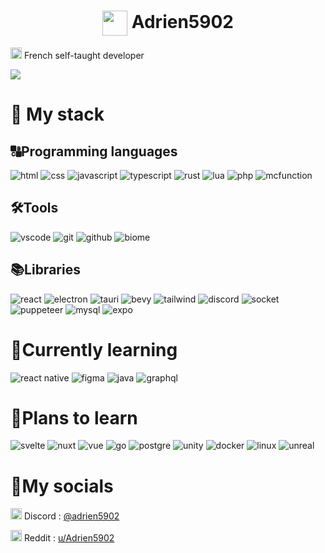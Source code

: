 <h1 align="center">
    <img width="40" align="center" src="https://github.com/Adrien5902/Adrien5902/assets/81705101/0a3614d4-02ed-41d4-9a8e-839012fe9ca4">
    <span>Adrien5902</span>
</h1>

<img width=18 src="https://upload.wikimedia.org/wikipedia/en/thumb/c/c3/Flag_of_France.svg/255px-Flag_of_France.svg.png"> French self-taught developer

<img src="Banner.png">

# 🚀 My stack

## 🔠Programming languages


![html](https://img.shields.io/badge/html-s?style=for-the-badge&logo=html5&logoColor=orange&color=333)
![css](https://img.shields.io/badge/css-s?style=for-the-badge&logo=data%3Aimage%2Fpng%3Bbase64%2CiVBORw0KGgoAAAANSUhEUgAAAEAAAABACAYAAACqaXHeAAAAAXNSR0IArs4c6QAAAARnQU1BAACxjwv8YQUAAAAJcEhZcwAADsIAAA7CARUoSoAAAAvoSURBVHhe7ZsJcFXVGcf%2Fb817eS%2F78kgIAbJAWBKERAKoYIlRmAJiRcaxjoKtBXRQR4t12kFwaRnRzlRbnRFqrY6IIIhFKGKlsgpCACHIFkiAkIWQPXnrfUu%2F79wb8pawJNDW4eU3c%2Bbee%2B49997zv%2Bd8y0me6lf57%2Fpwc2KlUk5lP5W1VL5ctn%2BOm7YBqJXtzYiJSi6VWVS%2BoLKHPnYRbQO4mQUIJp%2FK1yTC8%2FKhTDgJ0MFrJMICZT8sBWCWkggTeedmNoJXowQqjA3XEcAUwIdJ4SwAc3%2B4C5Af7gJkhLsApnAXIGzjgEv0CqBsw5ZeAZRt2NIrgLINW3oFULZhS68AyjZs6RVA2YYtvQIo27ClVwBlG7b0CqBsw5ZeAZRt2HLDBfD5AI%2FdC6nFA1ezB26bFz6vcvIq8HV8vauB2lIRba%2FxL5del088z3nRA6nVC6%2F72hresD%2BO%2BuiB1kNu6NLUsIw2IcZigEqtQlu9E7X72uEs98B0ixYqjUpp0Ql30nZcgi5ZjdSx0YhLMYJfqqnKhqptrUIYYz%2BtfLE%2FdCup2QvHKTeS7zYhOcsMg1kLa7MLNaVtaN7tgClPB7WeLrxML69fAH6JFi%2B0kWpMemYo8u%2FIRmJyDPQR%2FMIqSJIbjXUtKNlRho2vHxFfRmumgac8lY9dNR7csygHt98zDEkpsdDrdeKcyymh5nwDvl57CNsXl8OUS%2FUd%2BtHWViYha0YCpv5iFDJz%2BiLSFAGNRg2324vWFisO7TmNz5YegL2ePkxU5zP9uW4BeLgl5UZi7pJiDByUotR2zckjlfjLU1%2FBVueGxqASX9ZFQ3buhxMw5idDlatC8Xp9WL%2FiW3z6yPcw58si2MrdGDM%2FHY8%2BVwRzlFG5MpTyE9X407wvYbsoQRPRoV4nmvzUqYuV%2FW7j87B2Kjzz7iRkDE6VK69AAo0My6Ao7HyrDLokDawHJMx4%2Bxbcde8o5YquUalUyBraF5XOGlTvbRV1ltFmPPHqZETH8r8CXZ64xCgkDDBg59LT0KdqlNpOrssI2k%2B7MWFulhh%2B10rerRnIm5MCe6UbiUVGjJ%2FM%2F8cUiMPugsPmUo5ktDoNih%2FIg3TOC9sxNybPzkVsvFk5K%2BP1eGFts5NNCRzUIwqzkD07AVJbqDW%2BLgE8bT7kFQ5QjjqprKjD8iWb8NGft6C5oV2pldFqNRhxRzpa6lwYXpSCuIQo5YzMCZomL89ajZdmrRLD15%2F%2BmRYkFUfCMECDwXn9lFoZFuxvb3yFF6Z9jM8%2F%2FDZAhAiDDnnj0%2BA86VFqOumxADx%2FIwZqaFhHKzUyPF%2FX%2FXUPNv%2B2DGueKsWm1fuUM51YUmPhghcpA%2BKUmk62%2FqMU5aubUP5pM3ZtPqrUykTFRqJPThRisg2IiolUamUqymqw6YUTsFZJ2LCkFI31bcoZmbSMRHjomcH0fASQwmxZdfpA92Rrd%2BBcaRNih0UgbmAEzh5rCLG%2BpmijMOaGSNnad8BfzelwIyJFA1O2DueON6Lq7EXhCWoq5aKiN9abNcLa%2B8MeQ0vd0UWTF6ChfupoFeqqm0SbupommhoO2RME0WMvIAygV4VXNj1AX7TzS7Y2W7HoodVoq6Q5TB1KzjVj5tNjxBzmB%2FGLny27gOUzd%2BOxlYWY8uAYuaHCxlXfYfmDu5F8C1l2Mn5eu9%2FrsWoqH%2BKyjVj04UyYScgOaqsa8bs7Vwu3qk%2FQwOOgdsqI5zuo9VR0oV6g5yPgMrDF5sJojGrUH7Pi9bGb8YeCjVhC5ZWRX%2BCT%2BSUwJ%2BpwsUq26P4UTR2Jh5aNhMfmQ%2FtBElHjg9qokgu5Tg5qWiqcsNJI86dP33g8s%2FJu9BkdhZb9LjEKOtppqKi0oZ1nbrgAft9LHPCD2XdH5etFiaZiSNNCb1Hj2K5atLfalYtlDJF6zHx8Al79%2BgHM%2FGAkjEk62I5IYuiLQpFk22EXKk7WKC06yS3IwML3ZuDZbXch594kIaDX5aU2%2FGGUi4K44QJcKxqDGlXr2rDnm2NKTSAp%2FRIw%2FZHbsHjVDEz6Yw6sByUyvLK8xmwtvlpxOGQUMJFmA0aPz8Fzb0zH01uLYErRw1lPc%2BHHJgDDucHKBXuxd%2FtxpSYUDp4enl%2BExz4fB%2Fsp6ghpoItRo2xVA1a89Y0wbl3BxrlwwhD85r1pSC2Mopwh1AUyPY8E%2BWP4VJj48LCAUNRJ1njr2h%2FgpGxQfZl51wEnS%2FwJdi8vhxRvQ0p6PIwUz3fFwMEpkBJsOPJBLfTJGugSNTi1pgFltZVITqdoj4TqsD3%2BsLscmJuInWvLxDQQz%2FTj%2FyoAw3NaG6tG6bJa7C0pg6R1ID45CiYaysFY%2BsZi946T8DhpXlNH9BYN6o%2FasO3NE6hxXUBUnAHxidFQB3WSw%2BFWTwuOr6mDjjyEP%2F%2BbKSDECip%2B8JdhQ2mvl%2FDJw%2FuxcMpqbFl%2F4NKc7yDREoNhxRaRQAnotD5Og8gcHfYtrxQe5p3FG9BA2WcweWMHisg1mP%2B6ABwvcNxvr6Byxg0b5Q%2BuJo%2FoNKfRjvNuOKqpVLmF62JP4Xb58M69O7B3R6Bt4CGelp0AZ7VHXC%2FaKYWnBbfd9fuzeP%2B1LXC5An8ckkTiGQdrRQTrz40XgGNwJQ7nFR3L8Cgs3DoNL%2B%2B9Dy%2FtuQ%2B%2FP3A%2FZr09FtaTEgZNTsCYJ%2Ftj9Jx0FM5Lx7AZFtFUQ74%2BMl6HgzsqxH38MZkpwhxtQOHcdNGuo20MZXxeyYfoUREo%2FfgCLtY0Ky1kOB8wJLEAgaPgugTwdTGeOdnRGSjqowdxFGeO1yNrSBoGZKVgYHYK0jMsSO2fiMZWF6bOvhXzFv4UT7zIZQpmLSiChuwGR3NqMgGS0yPCY394sWPwxGTMozZPLpoi2nEZWdwPdsoSxeynUedxd2H1A28l6LkAZGikRi%2FF7pJSIcN%2BePiEVFw8asfFMw4MGd1XDHd%2FWhqtcFNi0trEv2uShzYTQ7l9v4JYtBxyoaXahT79Qy17e6sDTbU26qA8ljtOZwy1oFVywXpYgrE%2FBV6UOPnDKbb9AgkUZCBZAPktugk%2F2Hneg%2FraUIMzfdY4zF83Hs%2BuvxN3TQ9d7DhbVocIaHDmRJ1SI8O%2B%2B%2BfPjsfEVzIxbekQ3DklTzkjw5lm5YkGVO1rRQvlHP6MGjcIv%2FxoDAp%2BnYbZb9wekmbXVjVRHMECKBUyVnaDD9KORT7uHrwSG5GuwqjbspQaGZ5vmTmpwncHZ4ucLK1cSvk6ubLmVhvGTM6m6ylTUeBFjoLx2RhJ9wx2hdXnGvDpS%2FvQ%2FoMLmXfH03RKVs7IU4%2FXCAqLcpA2IEmp7WTDR3txvrRFBFF%2BnOAj%2Fl1djzCka7HznXIc%2Ff6MUnN1Nq%2FZj%2Br1bSJjq%2FmiHdv%2BeVg5c2U8Hi82frwPzloPTOT2Ni7%2FnqZS4GILEzzdmMP7TmPnWxUiBwmihEcAW4uH5OPuwQ9ju1K6%2BxzSh8ciOSV0gaMDu82JDSu%2Fw7onDoulakbXR4PSdTWIG6JHeqaF7tfF2xO8xrDu77vwrwUnhc9XR6jQeNCOC456DBqRetnokSktKcey57ZSzEaGNTQdfpHXA1iW3VQKRFV3oXuyu%2FO0%2BnDH%2FAzkT8gU6wMRRp3wuW00zMuP12D7Z8dR9n4jzKP8lrYJjhN4ja9wQT%2BMm5RDSVA8DEY9vGT9rZQpVpysxTerj%2BH0ikaYRvgtoNA97OfcSC40ofjRoRiUmybCXjVFli4yzHXkBku2nsL2N8sp0uSUmAZ7oBcooTJWvAqJwD8h28L7PYU766CAx13vhTFHS2msltwZWZlyF1wXqG6QtssVmQ4ctW5IVfJ1hmRqSz7ddlaCq1ZpGx3SASEC%2FxXK9oMb2ng1TFk6sfTtoOzPdkyCNkENQ39tl9OCKFq2f86%2FL50iEfjHhEvlo%2BuDxRArRnR3%2FiL%2BX%2FxqiLZKsNKtttSEn8lhA%2BcXQdY%2BmOep86%2FzzqXMYH%2FNhm%2FJHthot1iu6TmsuPwS3es8I9pSu2637WjHz71yu0udZwJ0Uk7wD4x5ftxscJ942F%2FqPNOlVo8XLNOqfL5JtPszKmwcM6hc%2BU8wPz6u4efzwH8AW%2BKXNCesQcEAAAAASUVORK5CYII%3D&logoColor=663399&color=333)
![javascript](https://img.shields.io/badge/javascript-d?style=for-the-badge&logo=javascript&color=333)
![typescript](https://img.shields.io/badge/typescript-d?style=for-the-badge&logo=typescript&color=333)
![rust](https://img.shields.io/badge/rust-d?style=for-the-badge&logo=rust&logoColor=orange&color=333)
![lua](https://img.shields.io/badge/lua-s?style=for-the-badge&logo=lua&logoColor=blue&color=333)
![php](https://img.shields.io/badge/php-s?style=for-the-badge&logo=php&color=333)
![mcfunction](https://img.shields.io/badge/mcfunction-s?style=for-the-badge&logo=data%3Aimage%2Fwebp%3Bbase64%2CUklGRkgBAABXRUJQVlA4TDsBAAAv%2F8A%2FAEfBJgCANLjb6Sf9C1CDKjBfDQVt20hru%2BnlD%2B0gHI4pahvJmdm%2B%2FBHe%2FxD0%2BQ9gqEOFdMwVB3CJJ1PE94egB23Sn8aBaBp6gEmL4nXHDISI3sGNPhIHvSQtcUZZFOdR5wJBiIJnkNuIKyzFMrAMatr803iDwoHbSIq0zIzHTP9%2FZUt1TD3qjuj%2FBCzZ%2F%2Bx%2F9v%2BHZpEBjghGAYtboQlgjyAJoL7LxD5gjqA%2BoLkVrgWYIogFqOw%2F9h%2BfZb4AbEtAswDUW3E8Ac4SQDGAx3eZ%2FQGwCQGNAu5vBWRkAeryoWT%2FfcxNE3oPwST08rk0OPQ2gi30er901o3s2H%2FsP57N5Qwoj8XiBLh4L6t3gPpYpEtAYf99ZE0C%2BgpBAvrJ%2FbI50W8RzIleP5dWa3pBEKWX%2B4X9z%2F7n2gIA&color=333)

## 🛠️Tools
![vscode](https://img.shields.io/badge/vscode-s?style=for-the-badge&logo=data%3Aimage%2Fpng%3Bbase64%2CiVBORw0KGgoAAAANSUhEUgAAAEAAAAA%2FCAYAAABQHc7KAAAAAXNSR0IArs4c6QAAAARnQU1BAACxjwv8YQUAAAAJcEhZcwAADsMAAA7DAcdvqGQAAAn%2BSURBVHhe1ZoLcFRXGcfP4%2B4jm8eGAqHUIkK7kILloVMHOsirMoLVVjM6tWUQouJAxwJNkCkQ6WBJEEtegDQgCFplyiC1lupAShoSpBbxEZ4iW%2B2o7fShwAby2Md9%2BD93D4GQzWbv3U02%2BTGb2fvdu%2Bz9%2Fuf7vvOds5eSAcawDW99LNfJNnlcyqNZnowIZfwQ5Uplw6LRTfISSwwoAdxrj42juvqKrmu%2BiG6Q%2FCFeMnhQDrygYcL4QcqUqsbCe%2F4oL0%2BIASOAu6RxKtHCB4muDRfHumEQj8LJuBHDCGPMvIYyphHKX0NUVDZ%2B894G09gDA0IA95r6LxJd3UcMPVuaiIGXC46PH5FHFM7N4w4oE2LURoXwHZbWmPR7Adwlx75B1MhuOK9Ik0lcAW4QFeI4akQF9Q471FCQrckzHfRrAdxr3ihGyG%2BG89Jyk4QEuAGlEIKfwquKubIOHps%2FPCTP9F8B3Gvry4gWWU2Q67GwJMANhBCUn6Wcb%2BHuzH31T9zV1u8E8Kxu4DrVapDz3%2B7OecGtAnAIYAkzIpTzTHF83eIne5fM5055dLV9P9HUJ6QpLgocyfNmdswCljD0PPy938Ynewf32oahWvu13xJN%2B7I0JYztMNa1T%2FULAdzfPz6K6JGjGPmZ0eC2hvVPRDHwL%2B0CuEsaJhE1VIfRmCBNlkmmkKVVALS2s4gaPgrnR0lTn5M2AdDgFKDSv4ZiNFia0kK3AvgqTuePqb7glYcpBQ3OEnR3BzDyHmlKCrs1QNBFAF%2FVhUxfedM%2BQ41c0MPBt3wVZ6bLUykBDc4aOP4CRj5l0ZeyGuCrvjDMiAQPG2r4cdwgRYjm4%2F1RCFIsL0kK9%2Bq6KnR3pbFaW8uIYTc9p3HapZ7pEA8jPRYOHzQ0dbw03STaOf2KKM6l%2FhXj%2FyetCeMpbXLorVd2Y5pbkFzA3kSnTPW6nOX5dw%2Bdb%2Bj63dJsDUpbzQjwVZ6damiR%2BpjOC6Axzn%2BVREJvQqhp0poQaHC8euvl36TSecL4uypT5j7y8PR1IgKk1RYMxW4ewvwI8tLcaIiHoas%2BQwvXISVWSFNcMp49MRxRdRjOz0uN8whYptQS7pyql82q85%2FzZ0SN9mEY9RfhfLY87hlddyIaKn2b%2F%2FoSasYd0toFFLt8I9yOBkedIk3JgbU94UopH%2FTxecEN0981bSnQVKTA2ehbC0RT4jESDp5ASkyV1g7cJY2fgaiiu7tPmpKD8Q8JdzwaLJtd0rrKl4IKehOGcCqg3HHYTiQhJfKREvVIiaekSXR3c4lmptRd0pQEZsg3wvkHg6UzX5XGlGJ6PfYn7zn15o%2F2IB2wDLURV2KW4I49Hwaa%2FxAMh7YwYrjlGfuIkGe8griznwmueyAirZ2YvvuS19C1c3jZngU6DTvyugqjujzeRkS3QARV1UigpYW0qSphOLYNY1cw8k8GS2ftl5aYpEKATo2Qf%2BXkFZQ7S4QzloFoDs7I4Jxskut2m9vW1mU0Q%2F4kYc5pPTmfKjoJIPAXTyxFOC9BCFouNsJhCvG8WZkkLyuLcLwXQiSEEJ0rLxhOz6xg6Yy%2FSWuv00UAgb940g7qcH4NodguTZYw4HSG20XyEA0ZitKzCJRdR6FbhCr%2FZGj9VFvfaZeYAgj8T094mTLHwyhElltfgRDBoXAyBCJ446UE401UcX4WIf8zaelTuhVAgHSopw73Q8jLd6TJEmLgzZTI9JChSAtRGIUwJmbIO%2FYSp2d6%2B4YZp6PGvieuAAIsfs5QrjyE10lbxVHiQRQMQzS4RUoQiirvWIKQLwyuf%2FC6vCQt9CiAwF804Z3AlebtaihsjqgdbqSEmCXuzB30YrBs1g55Kq0kJEDuyiMLwu1tNYErV0moPZiECPhCfNbF6XL0HLt81Rez5Km00aMAucWHi4gW%2BTk19AzhwbWrARJsbbMtgsAwdLGW%2BBYJtx3HUnyiNKeFuALkFh8pw2qu3By6W7gWaCZt11uihSwJ0HVOwlL8OJbkhdLU58T0IKfMz9jlt3dgQdPt73MipzNR2T3I6aSBkCiyO6nTU3TpqbGt0tojKW%2BFBTnPHMtkl%2F9xgGjdOy8QKdDa0kpaEA1Jr8vxPYaqfkcPtTYgJe6X1j6hkwDeVXV5LNz2O%2BR8QSJeCRHa29rNumDoSatAiKZ%2BGinxe1%2F56YXS2Ot0CJC7qm40VcO1CHtL2%2BBChFAwKESABzQgzfbRtRxDC%2B%2FFLLF9zNZLYsurVzEF8K6snUzU0BsoeLYqMuX8WntEW0AU5xTk8jlpto9ICU1daoRaRErE3qhNESz3e6%2FPoLr6OpQfKW3WYMpfDPTyLZVf%2BOXbxRP%2FTp0ZcyhT3pRnk8AU4QEzJSpOz5fGlMOQ75Vw3vrvc2IK5I5dusszo%2FlHc85IK7m07L4PEAlzsaQ%2BZF6TLLqWa6iRX%2FjKm7aO2XYp%2BZ2m2xCPUf0J3sjDBKGsBc4vDpTPXXxt4ww0BJ3xP%2F3J63zoyAJEwl7L%2F3csROOkRr5rBFvqkRIdG63Jll0BI66s5YQrBxK%2BUcbPGA7X9MDmz%2B%2BSlphcXHiH6l85uZAqyvMpiYRoSkxBSpzALPG4sDgU1uWxN6uYd8aea6I5gfd%2FjHBb2u3cL5zAiBoO97LmH860tILDDa9CZd8Ur6%2BwRHTDtHKwN2uTk6gn0QjZq1%2B3b4qi9V1P9Mi6LjdKWRuipAijbnsFhxwuROu7k%2BidH3i0D8Ut8T8PzXaNwv12%2BwNNXG4XQIDFzzJEQrXIOxPGzxvcWdj8%2FOdORQ32Qf5%2ByVBD%2ByBCSlaBYmU5JNtNGLOZYrEEEOSurP0KeoKlGPkmTHEbmzfNvipPJQ3SYRoiQTwccac02cYUIAcC2K0x3QnQ2%2Fiqzo9D4%2FUKippPmmyRCgG6LIb6Av%2BK8RdQUMVeI6bg9JIWAQT%2Bogn%2FoS7PHDRMtdKUFtImgMC%2FLD9AXZmPYP3wEsJRWvsSmoo2LTVgmqw2tMgyK71CCmpAe1oj4Fb8xZOWo3V%2Bti8jgVIW6DcCCNA6%2F4AqTjH9pqhljAOERupt61cCCPxFE2tQGB%2BDCL32GyFlvIUpzg3Dp927sd%2FUgNvxVZyZjZqwHw3TEGnqgtUaAMcDaBv3Mu7Y2rBo9D9Nm3mmn4LWeTJWf7%2BGCDEXO4kJIJ5xFA9csJ%2BixmxrLLznX%2FKESb8WQAARRhMt8jK6xi7bdfEFMB3%2FL9Yyu5BS2xsXjYo%2BWXYb%2FV4AwZgtF4cY4TbxFGunDduYAuA9qvsHcHwnilxN46LR78szMRkQAgh8lecyxU90WEgViF5BtAsKhwBYDZo%2F00Udfw%2BO12Am2dm48BMfyY%2FGZcAIIBj3qsEi%2FqYaqqmLxXFOhoNkuBzwgv%2Bbcr6dcueuhoUjL5sXJ8iAEuAGU3ZcLOHUWM4YbUNlr6YO956GBSNsLNkJ%2BT%2BNwOkqcVZTZgAAAABJRU5ErkJggg%3D%3D&color=333)
![git](https://img.shields.io/badge/git-s?style=for-the-badge&logo=git&color=333)
![github](https://img.shields.io/badge/github-s?style=for-the-badge&logo=github&color=333)
![biome](https://img.shields.io/badge/biome.js-s?style=for-the-badge&logo=biome&color=333)

## 📚Libraries
![react](https://img.shields.io/badge/react-s?style=for-the-badge&logo=react&color=333)
![electron](https://img.shields.io/badge/electron%20js-s?style=for-the-badge&logo=electron&color=333)
![tauri](https://img.shields.io/badge/tauri-s?style=for-the-badge&logo=tauri&color=333)
![bevy](https://img.shields.io/badge/bevy-s?style=for-the-badge&logo=bevy&color=333)
![tailwind](https://img.shields.io/badge/tailwind%20css-s?style=for-the-badge&logo=tailwindcss&color=333)
![discord](https://img.shields.io/badge/discord.js-s?style=for-the-badge&logo=discord&color=333)
![socket](https://img.shields.io/badge/socket.io-s?style=for-the-badge&logo=socket.io&color=333)
![puppeteer](https://img.shields.io/badge/puppeteer-s?style=for-the-badge&logo=puppeteer&color=333)
![mysql](https://img.shields.io/badge/mysql-s?style=for-the-badge&logo=mysql&color=333)
![expo](https://img.shields.io/badge/expo-s?style=for-the-badge&logo=expo&color=333)


# 📖Currently learning
![react native](https://img.shields.io/badge/react%20native-s?style=for-the-badge&logo=createreactapp&color=333)
![figma](https://img.shields.io/badge/figma-s?style=for-the-badge&logo=figma&color=333)
![java](https://img.shields.io/badge/java-s?style=for-the-badge&logo=data%3Aimage%2Fpng%3Bbase64%2CiVBORw0KGgoAAAANSUhEUgAAAEAAAABACAYAAACqaXHeAAAAAXNSR0IArs4c6QAAAARnQU1BAACxjwv8YQUAAAAJcEhZcwAADsQAAA7EAZUrDhsAAAm3SURBVHhe1ZsLrF1FFYb3rRRU5FEUgYIiBfERBOQlBHxQQoPhJSIJGkCMiKEt2DaWmArhLUihVKHGVAOEghFQYgABjdwIUhWCCOWhgoBCsSCKVirPlsv3zexpzzncc8859%2B7ZPfzNn9mzz757Zq2ZWbPWmt2iH%2FHYvJ0mws%2BX1awYV5b9huXwMJSwdazmQ78q4GW4CfxEqGVEvypgAG4EPxJqGdGvCpgA3wdVQlb0qwL2gO%2BCz4daRvSrAr5Uln8ty2zoOwVg%2BQ%2BkOAy%2BAu%2FxXk70lQIQfkuKuVAjeBe8F2ZF3ygA4den%2BD78ULhRFAsnzbrPWZAVfaEAhH8bxUJ4ULhRFL%2BCV8fLvHCqrVUg%2FMYUP4CfCzeK4hk4hdFfEqt5sVZnAMLr6v4UJuGd8ie2E57n14GVDtpaUwCC7E5xM5wcbhTFEJyF8NfG6hrw7GbwYC73hJUqYK0sAYQ5gmIB3DTcKIpVcCbCXxyrETy3OcWXoTPlKriYZ1ZSVobaFYBQsynOgePDjaJ4AU5HsMtiNTzzVorj4TR4IzyL3%2F9LWTlqUwBCrUNxPpwZbkT8Gx6HcD%2BL1fDcLhTfgbvCaY2KyYFaFIBQ61J8DzqdE%2F4Oj0bA38RqeO4oikug2%2BIR%2FHa993OiLiM4DzYK%2FzA8pEX46RRXQCPA4%2BsQXmSfAQg2i%2BLCWAswwDkUAR%2BK1fDMZyl0fFwml%2FJbo7KyIusMQLCdKE6NtYB%2FwaNahE%2F%2Bv8Jr6C6CtSH3EjgJ6uklzEH4O8vrBEd7UrwsfgcfjJf1IJsCGNmJFJ%2BOtYBB2GTReUZjp4OT8DAK0iGqDTlnwPthcnTElQjX6sRsAbeNlwEug1qRUwFvh%2Bn9L8L74mUTDIHXi5cBOzIrkoNUC3Iq4D8wjbiurqnuVugI%2FS9eBpgL1N%2BvDTkV8Bh8Ol4WOkIbxss1YEn8g8LMT4KzYUa8rAfZFIBw%2F6TQ8AkVsF28fAN%2BWJYJnggdUl5nR84ZIBTupXhZfLIsmzA0MGSwY04gQefsFJTwjljNi6wKYBYspjDPJw5AKJ2eJmw7c4nb3mnw2XAjwlxBSpJkRe4ZIE6Hv4YKf5w3WoGidH7mx9pqHFqWWZFdAQjnSe8X4R%2FhycwC3ePh4HLRcCZsxLPZ%2FYI6ZoBKeIJCj0%2BLvxDBGt3jgNJo3hprAQ9yr9Lsz3CoRQECYZ6iMO1tLDAPJegGt%2BIvZWmWaFG8zIts4fDk2QtMaynk0PhiaPkv5k5f7eMjvAZuAxpftE3DKHP%2FXIpvwFNR2Nnh5gigDXMHn4IfhrZnlHnb4Nxpyf%2FoiMoUQGc2o9gZGgO4hXmya0dMfjxAp5qCHITdlMZXoADdZOsKcxu8vRg38LVJM%2B7tGBSVCjCWMGl6LNR%2FcLmdQXuXUnbEmBRABzagMJnhYaa5PEfgR9Cw9ik64VTuCijAdNhERt684ahAf75LcWKsFcfQfsdlNGoF0JiRng7Mx8ON6OtPodHbY7U3LJ2%2FxYStZiwzfmiLUuEFbQz73QC%2FG4JraN1y74d7t3s2YSwKcMqbzW0MXrTk7vm%2FhX%2BGT5b3%2Fg9fpTMjW%2FWpV4%2Bbsv6z41cWA8YEfiXiucB7oMvKz2WcZfb5TN7lOUET6NNbKDxX1C7oge7FcyOeMI91CbgGDy%2B5G3w3bISdMOLTy3N0TXmpDGdLUobhr7GCBtOAyS3yndAZFka8xGtQe%2BIuch0%2B9I2DF0z13mrQHxXnDDSq1LbsiQJGPGMckwISaNj3OFI7QEdKq6xhcgQVRKOokJ1g2KzdUGkaUGfQI%2FABqH15FIFWUA4L%2BvEBit9DlajgLoG2z4tKFDAcyuloUsRRdTqrhJQAcdT1QbT0zgRnhILbWWeJfJHO9%2FR9AG164jQn1ooT%2BPsUh7RF5QqgE9oGR%2F%2BhTtqvErS7D4WHrSqaLXDoK4NzpzctkeFQ1RJwNP2252ioAboF4Y%2BhrAW0b3zhQcp7oSdLs2k%2FheEjoioFeNp7TawFLIOe790CDXBW0KGOjo0olalXp0HV%2Bmtc%2FwSv5x1vGFGe%2FwyFX5e4jObwTE8udFUK%2BCCFntde4cYaaIkfh3%2BDpr%2FcEt0NXO8aPIXVODpttRN%2BG6jg7uNbQT%2BXTfDYbCYCPmeFNt3zvw6NL%2Fym4BJ%2BU%2FE9oTIbQIc0cJ4DGPWZ0NAOaARHC2eMu4HWX7%2Fil3AxQr5CW3tzbTyhYq%2FlnsodFSo3goIOavm3geYB%2FeRVOrJuT462O0HaBV6Fzgizw46uUaPLRuE8R1yGgE0OFO%2F3XS6rrl3tdsiigHag426NUuFtWwVIl8MqBOrKTrxpgMATJp8cjFrfovIZgNAKbFhqeKphO5KR7dk41YUxKaAUVr9dA7jUtcq9qVz7AVSC0Zmpb6Mz17denmvXdW372oO0C3hWqBvt9vdj3uffZUXPCkBAO6zjsR90K9JXv4sX3X1rVICB0eVQoVqhc%2BJ%2BLV33tm%2Fi033f7bA1XvgJnIUijAmyoGsFIJhBzRfgkdDMj190nEfnDHubwLMfpfDcXyW5G6i0XqCv4GHqTfBy2mg8M6gUXSkAgfan0LNLHzIvolMdXV3%2BznBZJ8kozWmtc%2BNUd8k48np2zgaTFn49otNkyOve%2FzhtOEs6gnZ0gXfj%2Bevine7RUQG8XIfGENPQNmEhjX21vO4JvM823Qot3fZe410dg5Z24H3mBD1TsH%2B78K6QY%2BwW3SrAI67GYy07roGy4TtoNLindYE%2BmTwx72AM4v8u0RB%2Fi358k7IndLsEdD2%2FDS1b8Sg0S%2BMsMXGhF%2BeaNZ4fk2NTzhbth8vGgXA5me0x5tAOCQ3kBcXAwILB86eu4m9Uxva0bWK2I7pSgODFWmo%2FbPbMTkX4YdNwhxvOhqXQjumjSz%2BBd%2FszP%2BAU1f1VOS4FkyMK6bu0DdoNXV3zClK7IRUsQQUroCHwDQhrkGUfjUHOghdz7%2Bfe64SuFdAIGjJXp1FLKTCvHSH3cUerm%2FRXN9BXUDhz%2FcYFprlMci5BQJUaQH%2FcdU6AB8B5%2FNZ60NoWo1LAcChniMI7am6ZhrbWHTlL%2FYK03zvywQBCZ4Ozwtnh7DEClAqukOYGlyPUakNJW%2FZbpbvN6nfol%2FwBeiDS1dRPGLMC6IzCKOQLNF55Cqx8vwo0otRL%2FBj0Q2qtv8vKA9UrafsOyp5RhQJcv%2FtCQ1%2FDYN9p6tu93RDX43GvHWX3%2FJU8McQ%2F3WiFc0Y4M5whrv80i8wy62m6vWkTtA86SBpZja7p73sQXCWMGlUuAY2ZArhd6v1puBy1tBycJSpIYycVXGfIPujwmAFWSSovLQUNqWtfoXWSnkBgFVoRiuJ1n3LbqFjV6JUAAAAASUVORK5CYII%3D&color=333)
![graphql](https://img.shields.io/badge/graphql-s?style=for-the-badge&logo=graphql&logoColor=magenta&color=333)


# 🔮Plans to learn
![svelte](https://img.shields.io/badge/svelte-s?style=for-the-badge&logo=svelte&color=333)
![nuxt](https://img.shields.io/badge/nuxt.js-s?style=for-the-badge&logo=nuxt.js&color=333)
![vue](https://img.shields.io/badge/vue.js-s?style=for-the-badge&logo=vue.js&color=333)
![go](https://img.shields.io/badge/go-s?style=for-the-badge&logo=go&color=333)
![postgre](https://img.shields.io/badge/postgre%20sql-s?style=for-the-badge&logo=postgresql&color=333)
![unity](https://img.shields.io/badge/unity-s?style=for-the-badge&logo=unity&color=333)
![docker](https://img.shields.io/badge/docker-s?style=for-the-badge&logo=docker&color=333)
![linux](https://img.shields.io/badge/linux-s?style=for-the-badge&logo=linux&color=333)
![unreal](https://img.shields.io/badge/unreal%20engine-s?style=for-the-badge&logo=unrealengine&color=333)


# 🤳My socials
<img width=18 src="https://upload.wikimedia.org/wikipedia/fr/thumb/4/4f/Discord_Logo_sans_texte.svg/71px-Discord_Logo_sans_texte.svg.png"> Discord : [@adrien5902](https://discordapp.com/users/535555445398437888)

<img width=18 src="https://www.redditinc.com/assets/images/site/reddit-logo.png"> Reddit : [u/Adrien5902](https://www.reddit.com/u/Adrien5902/)
